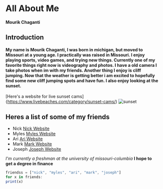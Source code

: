# All About Me
#### Mourik Chaganti
## Introduction
#### My name is Mourik Chaganti, I was born in michigan, but moved to Missouri at a young age. I practically was raised in Missouri. I enjoy playing sports, video games, and trying new things. Currently one of my favorite things right now is videography and photos. I have a old camera I take photos when im with my friends. Another thing I enjoy is cliff jumping. Now that the weather is getting better i am excited to hopefully find some new cliff jumping spots and have fun. I also enjoy looking at the sunset. 
[Here's a website for live sunset cams]{https://www.livebeaches.com/category/sunset-cams/)
![sunset](https://upload.wikimedia.org/wikipedia/commons/a/a4/Anatomy_of_a_Sunset-2.jpg)
## Heres a list of some of my friends
- Nick [Nick Website](nick.md)
- Myles [Myles Website](myles.md)
- Ari [Ari Website](ari.md)
- Mark [Mark Website](mark.md)
- Joseph [Joseph Website](joseph.md)

*I'm currently a freshman at the university of missouri-columbia*
**I hope to get a degree in finance**
  ```js
  friendss = ["nick", "myles", "ari", "mark", "joseph"]
  for x in friends:
  print(x)
  ```
